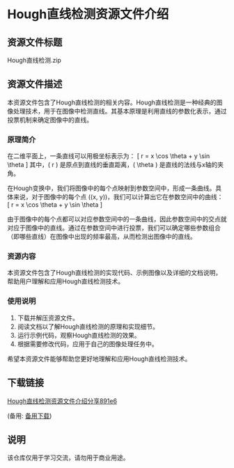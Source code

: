 # Hough直线检测资源文件介绍

## 资源文件标题
Hough直线检测.zip

## 资源文件描述
本资源文件包含了Hough直线检测的相关内容。Hough直线检测是一种经典的图像处理技术，用于在图像中检测直线。其基本原理是利用直线的参数化表示，通过投票机制来确定图像中的直线。

### 原理简介
在二维平面上，一条直线可以用极坐标表示为：
\[ r = x \cos \theta + y \sin \theta \]
其中，\( r \) 是原点到直线的垂直距离，\( \theta \) 是直线的法线与x轴的夹角。

在Hough变换中，我们将图像中的每个点映射到参数空间中，形成一条曲线。具体来说，对于图像中的每个点 \((x, y)\)，我们可以计算出它在参数空间中的曲线：
\[ r = x \cos \theta + y \sin \theta \]

由于图像中的每个点都可以对应参数空间中的一条曲线，因此参数空间中的交点就对应于图像中的直线。通过在参数空间中进行投票，我们可以确定哪些参数组合（即哪些直线）在图像中出现的频率最高，从而检测出图像中的直线。

### 资源内容
本资源文件包含了Hough直线检测的实现代码、示例图像以及详细的文档说明，帮助用户理解和应用Hough直线检测技术。

### 使用说明
1. 下载并解压资源文件。
2. 阅读文档以了解Hough直线检测的原理和实现细节。
3. 运行示例代码，观察Hough直线检测的效果。
4. 根据需要修改代码，应用于自己的图像处理任务中。

希望本资源文件能够帮助您更好地理解和应用Hough直线检测技术。

## 下载链接
[Hough直线检测资源文件介绍分享891e6](https://pan.quark.cn/s/f72d519aeade) 

(备用: [备用下载](https://pan.baidu.com/s/1CNs88l5fjf8-EHMS86G5Ug?pwd=1234))

## 说明

该仓库仅用于学习交流，请勿用于商业用途。
